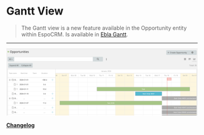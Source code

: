 # Gantt View  <a href="https://www.eblasoft.com.tr/espocrm-extension-page/espocrm-gantt-view" target="_blank" id="ext-version"></a>


>The Gantt view is a new feature available in the Opportunity entity within EspoCRM.
> Is available in [Ebla Gantt](https://www.eblasoft.com.tr/espocrm-extension-page/espocrm-gantt-view).


---

![Gantt View](../../_static/images/extensions/gantt/gantt.png)



**<font color=gray> [Changelog](changelog.md) </font>**


<script>
    async function fetchData() {
    const url = 'https://crm.eblasoft.com.tr/api/v1/Docs?id=6368dba15027d0a2b';
    const response = await fetch(url);
    const data = await response.json();
    
    const {version} = data;
    const badgeUrl = `https://img.shields.io/badge/version-${version}-green`;
    
    const badgeImg = document.createElement("img");
    badgeImg.src = badgeUrl;
    badgeImg.style = "height: 22px; margin-left: 10px;";


    document.getElementById("ext-version").appendChild(badgeImg);
}
    fetchData();

</script>